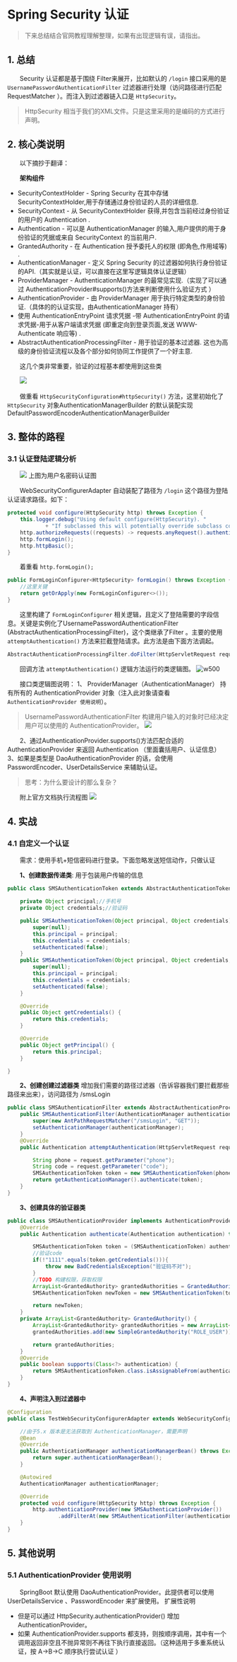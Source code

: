 # Spring Security 认证

> 下来总结结合官网教程理解整理，如果有出现逻辑有误，请指出。
>

## 1. 总结

　　Security 认证都是基于围绕 Filter来展开，比如默认的 `/login` 接口采用的是 `UsernamePasswordAuthenticationFilter` 过滤器进行处理（访问路径进行匹配 RequestMatcher ）。而注入到过滤器链入口是 `HttpSecurity`。

> HttpSecurity 相当于我们的XML文件。只是这里采用的是编码的方式进行声明。
>

## 2. 核心类说明

　　以下摘抄于翻译：

　　**架构组件**

* SecurityContextHolder - Spring Security 在其中存储 SecurityContextHolder,用于存储通过身份验证的人员的详细信息.
* SecurityContext - 从 SecurityContextHolder 获得,并包含当前经过身份验证的用户的 Authentication .
* Authentication - 可以是 AuthenticationManager 的输入,用户提供的用于身份验证的凭据或来自 SecurityContext 的当前用户.
* GrantedAuthority - 在 Authentication 授予委托人的权限 (即角色,作用域等) .
* AuthenticationManager - 定义 Spring Security 的过滤器如何执行身份验证的API.（其实就是认证，可以直接在这里写逻辑具体认证逻辑）
* ProviderManager - AuthenticationManager 的最常见实现.（实现了可以通过 AuthenticationProvider#supports()方法来判断使用什么验证方式 ）
* AuthenticationProvider - 由 ProviderManager 用于执行特定类型的身份验证.（具体的的认证实现，由AuthenticationManager 持有）
* 使用 AuthenticationEntryPoint 请求凭据 -带 AuthenticationEntryPoint 的请求凭据-用于从客户端请求凭据 (即重定向到登录页面,发送 WWW-Authenticate 响应等) .
* AbstractAuthenticationProcessingFilter - 用于验证的基本过滤器. 这也为高级的身份验证流程以及各个部分如何协同工作提供了一个好主意.

　　这几个类非常重要，验证的过程基本都使用到这些类

　　![](http://img.lsof.fun/2020-12-13-16074401507745.jpg)

　　做重看 `HttpSecurityConfiguration#httpSecurity()` 方法，这里初始化了`HttpSecurity` 对象AuthenticationManagerBuilder 的默认装配实现 DefaultPasswordEncoderAuthenticationManagerBuilder

## 3. 整体的路程

### 3.1 认证登陆逻辑分析

　　![](http://img.lsof.fun/2021-01-13-16080946360655.jpg)
上图为用户名密码认证图

　　WebSecurityConfigurerAdapter 自动装配了路径为 `/login` 这个路径为登陆认证请求路径。如下：

```java
protected void configure(HttpSecurity http) throws Exception {
	this.logger.debug("Using default configure(HttpSecurity). "
			+ "If subclassed this will potentially override subclass configure(HttpSecurity).");
	http.authorizeRequests((requests) -> requests.anyRequest().authenticated());
	http.formLogin();
	http.httpBasic();
}
```

　　着重看  `http.formLogin();`

```java
public FormLoginConfigurer<HttpSecurity> formLogin() throws Exception {
    //这里关键
    return getOrApply(new FormLoginConfigurer<>());
}
```

　　这里构建了 `FormLoginConfigurer` 相关逻辑，且定义了登陆需要的字段信息。关键是实例化了UsernamePasswordAuthenticationFilter (AbstractAuthenticationProcessingFilter)，这个类继承了Filter 。主要的使用 `attemptAuthentication()` 方法来拦截登陆请求。此方法是由下面方法调起。

```java
AbstractAuthenticationProcessingFilter.doFilter(HttpServletRequest request, HttpServletResponse response, FilterChain chain)
```

　　回调方法 `attemptAuthentication()` 逻辑方法运行的类逻辑图。
 ![w500](http://img.lsof.fun/2020-12-13-16078545172829.jpg)

　　接口类逻辑图说明：
1、 ProviderManager（AuthenticationManager） 持有所有的 AuthenticationProvider 对象（注入此对象请查看 `AuthenticationProvider 使用说明`）。

> UsernamePasswordAuthenticationFilter 构建用户输入的对象时已经决定用户可以使用的 AuthenticationProvider。
> ![](http://img.lsof.fun/2020-12-13-16078635109165.jpg)
>

　　2、通过AuthenticationProvider.supports()方法匹配合适的 AuthenticationProvider 来返回 Authentication （里面囊括用户、认证信息）
3、如果是类型是 DaoAuthenticationProvider 的话，会使用 PasswordEncoder、UserDetailsService 来辅助认证。

> 思考：为什么要设计的那么复杂？
>

　　附上官方文档执行流程图
![](http://img.lsof.fun/2021-01-13-16080974265436.jpg)

## 4. 实战

### 4.1 自定义一个认证

　　需求：使用手机+短信密码进行登录。下面忽略发送短信动作，只做认证

　　**1、创建数据传递类**: 用于包装用户传输的信息

```java
public class SMSAuthenticationToken extends AbstractAuthenticationToken {

    private Object principal;//手机号
    private Object credentials;//验证码

    public SMSAuthenticationToken(Object principal, Object credentials) {
        super(null);
        this.principal = principal;
        this.credentials = credentials;
        setAuthenticated(false);
    }
    public SMSAuthenticationToken(Object principal, Object credentials, Collection<? extends GrantedAuthority> authorities) {
        super(null);
        this.principal = principal;
        this.credentials = credentials;
        setAuthenticated(false);
    }

    @Override
    public Object getCredentials() {
        return this.credentials;
    }

    @Override
    public Object getPrincipal() {
        return this.principal;
    }

}
```

　　**2、创建创建过滤器类**
增加我们需要的路径过滤器（告诉容器我们要拦截那些路径来出来），访问路径为 /smsLogin

```java
public class SMSAuthenticationFilter extends AbstractAuthenticationProcessingFilter {
    public SMSAuthenticationFilter(AuthenticationManager authenticationManager) {
        super(new AntPathRequestMatcher("/smsLogin", "GET"));
        setAuthenticationManager(authenticationManager);
    }
    @Override
    public Authentication attemptAuthentication(HttpServletRequest request, HttpServletResponse response) throws AuthenticationException, IOException, ServletException {

        String phone = request.getParameter("phone");
        String code = request.getParameter("code");
        SMSAuthenticationToken token = new SMSAuthenticationToken(phone, code);
        return getAuthenticationManager().authenticate(token);
    }
}
```

　　**3、创建具体的验证器类**

```java
public class SMSAuthenticationProvider implements AuthenticationProvider {
    @Override
    public Authentication authenticate(Authentication authentication) throws AuthenticationException {

        SMSAuthenticationToken token = (SMSAuthenticationToken) authentication;
        //验证code
        if(!"1111".equals(token.getCredentials())){
            throw new BadCredentialsException("验证码不对");
        }
        //TODO 构建权限，获取权限
        ArrayList<GrantedAuthority> grantedAuthorities = GrantedAuthority();
        SMSAuthenticationToken newToken = new SMSAuthenticationToken(token.getPrincipal(), token.getCredentials(), grantedAuthorities);

        return newToken;
    }
    private ArrayList<GrantedAuthority> GrantedAuthority() {
        ArrayList<GrantedAuthority> grantedAuthorities = new ArrayList<>();
        grantedAuthorities.add(new SimpleGrantedAuthority("ROLE_USER"));

        return grantedAuthorities;
    }
    @Override
    public boolean supports(Class<?> authentication) {
        return SMSAuthenticationToken.class.isAssignableFrom(authentication);
    }
}
```

　　**4、声明注入到过滤器中**

```java
@Configuration
public class TestWebSecurityConfigurerAdapter extends WebSecurityConfigurerAdapter {

    //由于5.x 版本是无法获取到 AuthenticationManager，需要声明
    @Bean
    @Override
    public AuthenticationManager authenticationManagerBean() throws Exception {
        return super.authenticationManagerBean();
    }

    @Autowired
    AuthenticationManager authenticationManager;

    @Override
    protected void configure(HttpSecurity http) throws Exception {
        http.authenticationProvider(new SMSAuthenticationProvider())
                .addFilterAt(new SMSAuthenticationFilter(authenticationManager), UsernamePasswordAuthenticationFilter.class);
    }
}
```

## 5. 其他说明

### 5.1 AuthenticationProvider 使用说明

　　SpringBoot 默认使用 DaoAuthenticationProvider。此提供者可以使用 UserDetailsService 、PasswordEncoder 来扩展使用。
扩展性说明

* 但是可以通过 HttpSecurity.authenticationProvider() 增加 AuthenticationProvider。
* 如果 AuthenticationProvider.supports 都支持，则按顺序调用，其中有一个调用返回非空且不抛异常则不再往下执行直接返回。（这种适用于多重系统认证，按 A->B->C 顺序执行尝试认证 ）
